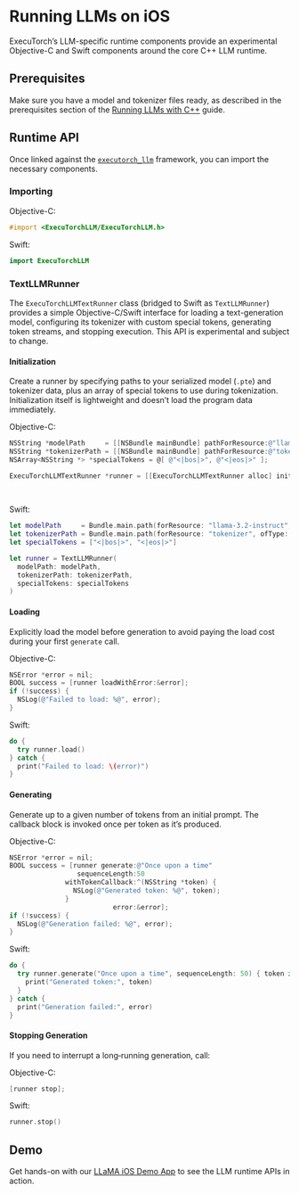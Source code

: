 # Running LLMs on iOS

ExecuTorch’s LLM-specific runtime components provide an experimental Objective-C and Swift components around the core C++ LLM runtime.

## Prerequisites

Make sure you have a model and tokenizer files ready, as described in the prerequisites section of the [Running LLMs with C++](run-with-c-plus-plus.md) guide.

## Runtime API

Once linked against the [`executorch_llm`](../using-executorch-ios.md) framework, you can import the necessary components.

### Importing

Objective-C:
```objectivec
#import <ExecuTorchLLM/ExecuTorchLLM.h>
```

Swift:
```swift
import ExecuTorchLLM
```

### TextLLMRunner

The `ExecuTorchLLMTextRunner` class (bridged to Swift as `TextLLMRunner`) provides a simple Objective-C/Swift interface for loading a text-generation model, configuring its tokenizer with custom special tokens, generating token streams, and stopping execution.
This API is experimental and subject to change.

#### Initialization

Create a runner by specifying paths to your serialized model (`.pte`) and tokenizer data, plus an array of special tokens to use during tokenization.
Initialization itself is lightweight and doesn’t load the program data immediately.

Objective-C:
```objectivec
NSString *modelPath     = [[NSBundle mainBundle] pathForResource:@"llama-3.2-instruct" ofType:@"pte"];
NSString *tokenizerPath = [[NSBundle mainBundle] pathForResource:@"tokenizer" ofType:@"model"];
NSArray<NSString *> *specialTokens = @[ @"<|bos|>", @"<|eos|>" ];

ExecuTorchLLMTextRunner *runner = [[ExecuTorchLLMTextRunner alloc] initWithModelPath:modelPath
                                                                       tokenizerPath:tokenizerPath
                                                                       specialTokens:specialTokens];
```

Swift:
```swift
let modelPath     = Bundle.main.path(forResource: "llama-3.2-instruct", ofType: "pte")!
let tokenizerPath = Bundle.main.path(forResource: "tokenizer", ofType: "model")!
let specialTokens = ["<|bos|>", "<|eos|>"]

let runner = TextLLMRunner(
  modelPath: modelPath,
  tokenizerPath: tokenizerPath,
  specialTokens: specialTokens
)
```

#### Loading

Explicitly load the model before generation to avoid paying the load cost during your first `generate` call.

Objective-C:
```objectivec
NSError *error = nil;
BOOL success = [runner loadWithError:&error];
if (!success) {
  NSLog(@"Failed to load: %@", error);
}
```

Swift:
```swift
do {
  try runner.load()
} catch {
  print("Failed to load: \(error)")
}
```

#### Generating

Generate up to a given number of tokens from an initial prompt. The callback block is invoked once per token as it’s produced.

Objective-C:
```objectivec
NSError *error = nil;
BOOL success = [runner generate:@"Once upon a time"
                 sequenceLength:50
              withTokenCallback:^(NSString *token) {
                NSLog(@"Generated token: %@", token);
              }
                          error:&error];
if (!success) {
  NSLog(@"Generation failed: %@", error);
}
```

Swift:
```swift
do {
  try runner.generate("Once upon a time", sequenceLength: 50) { token in
    print("Generated token:", token)
  }
} catch {
  print("Generation failed:", error)
}
```

#### Stopping Generation

If you need to interrupt a long‐running generation, call:

Objective-C:
```objectivec
[runner stop];
```

Swift:
```swift
runner.stop()
```

## Demo

Get hands-on with our [LLaMA iOS Demo App](llama-demo-ios.md) to see the LLM runtime APIs in action.
